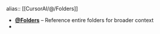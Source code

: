 alias:: [[CursorAI/@/Folders]]

- **[@Folders](https://docs.cursor.com/context/@-symbols/@-folders)** – Reference entire folders for broader context
-